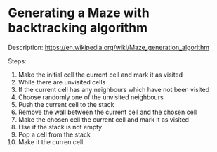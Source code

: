 # Generating a Maze with backtracking algorithm

Description: https://en.wikipedia.org/wiki/Maze_generation_algorithm

Steps:
 1. Make the initial cell the current cell and mark it as visited
 2. While there are unvisited cells
 3. If the current cell has any neighbours which have not been visited
 4. Choose randomly one of the unvisited neighbours
 5. Push the current cell to the stack
 6. Remove the wall between the current cell and the chosen cell
 7. Make the chosen cell the current cell and mark it as visited
 8. Else if the stack is not empty
 9. Pop a cell from the stack
10. Make it the curren cell
